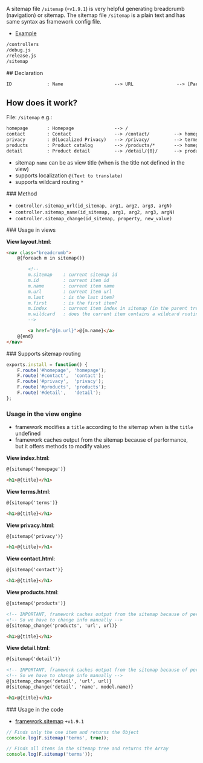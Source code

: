 A sitemap file `/sitemap` (`+v1.9.1`) is very helpful generating breadcrumb (navigation) or sitemap. The sitemap file `/sitemap` is a plain text and has same syntax as framework config file.

- [Example](https://github.com/totaljs/examples/tree/master/sitemap)

```html
/controllers
/debug.js
/release.js
/sitemap
```

## Declaration

```html
ID             : Name                   --> URL                --> [Parent (OPTIONAL)]
```

## How does it work?

File: `/sitemap` e.g.:

```html
homepage       : Homepage               --> /
contact        : Contact                --> /contact/         --> homepage
privacy        : @(Localized Privacy)   --> /privacy/         --> terms
products       : Product catalog        --> /products/*       --> homepage
detail         : Product detail         --> /detail/{0}/      --> products
```

- sitemap `name` can be as view title (when is the title not defined in the view)
- supports localization `@(Text to translate)`
- supports wildcard routing `*`

### Method

- `controller.sitemap_url(id_sitemap, arg1, arg2, arg3, argN)`
- `controller.sitemap_name(id_sitemap, arg1, arg2, arg3, argN)`
- `controller.sitemap_change(id_sitemap, property, new_value)`

### Usage in views

__View layout.html__:

```html
<nav class="breadcrumb">
    @{foreach m in sitemap()}

        <!--
        m.sitemap    : current sitemap id
        m.id         : current item id
        m.name       : current item name
        m.url        : current item url
        m.last       : is the last item?
        m.first      : is the first item?
        m.index      : current item index in sitemap (in the parent tree)
        m.wildcard   : does the current item contains a wildcard routing?
        -->

        <a href="@{m.url}">@{m.name}</a>
    @{end}
</nav>
```

### Supports sitemap routing

```javascript
exports.install = function() {
    F.route('#homepage', 'homepage');
    F.route('#contact',  'contact');
    F.route('#privacy',  'privacy');
    F.route('#products', 'products');
    F.route('#detail',   'detail');
};
```

### Usage in the view engine

- framework modifies a `title` according to the sitemap when is the `title` undefined
- framework caches output from the sitemap because of performance, but it offers methods to modify values

__View index.html__:

```html
@{sitemap('homepage')}

<h1>@{title}</h1>
```

__View terms.html__:

```html
@{sitemap('terms')}

<h1>@{title}</h1>
```

__View privacy.html__:

```html
@{sitemap('privacy')}

<h1>@{title}</h1>
```

__View contact.html__:

```html
@{sitemap('contact')}

<h1>@{title}</h1>
```

__View products.html__:

```html
@{sitemap('products')}

<!-- IMPORTANT, framework caches output from the sitemap because of performance -->
<!-- So we have to change info manually -->
@{sitemap_change('products', 'url', url)}

<h1>@{title}</h1>
```

__View detail.html__:

```html
@{sitemap('detail')}

<!-- IMPORTANT, framework caches output from the sitemap because of performance -->
<!-- So we have to change info manually -->
@{sitemap_change('detail', 'url', url)}
@{sitemap_change('detail', 'name', model.name)}

<h1>@{title}</h1>
```


### Usage in the code

- [framework.sitemap](#api~Framework~framework.sitemap) `+v1.9.1`

```javascript
// Finds only the one item and returns the Object
console.log(F.sitemap('terms', true));

// Finds all items in the sitemap tree and returns the Array
console.log(F.sitemap('terms'));
```